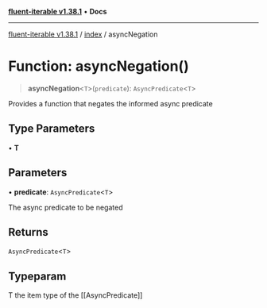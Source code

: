 [**fluent-iterable v1.38.1**](../../README.md) • **Docs**

***

[fluent-iterable v1.38.1](../../README.md) / [index](../README.md) / asyncNegation

# Function: asyncNegation()

> **asyncNegation**\<`T`\>(`predicate`): `AsyncPredicate`\<`T`\>

Provides a function that negates the informed async predicate

## Type Parameters

• **T**

## Parameters

• **predicate**: `AsyncPredicate`\<`T`\>

The async predicate to be negated

## Returns

`AsyncPredicate`\<`T`\>

## Typeparam

T the item type of the [[AsyncPredicate]]
